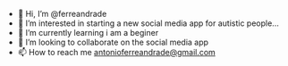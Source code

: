 - 👋 Hi, I’m @ferreandrade
- 👀 I’m interested in starting a new social media app for autistic people...
- 🌱 I’m currently learning i am a beginer
- 💞️ I’m looking to collaborate on the social media app
- 📫 How to reach me antonioferreandrade@gmail.com

<!---
ferreandrade/ferreandrade is a ✨ special ✨ repository because its `README.md` (this file) appears on your GitHub profile.
You can click the Preview link to take a look at your changes.
--->
